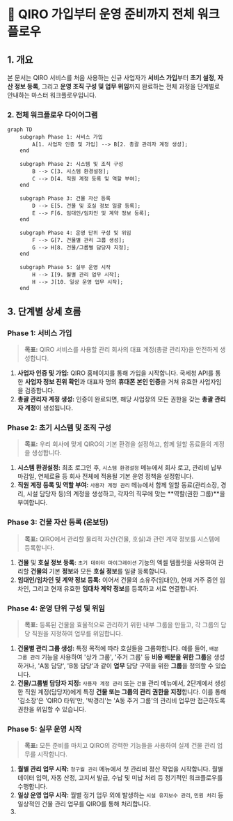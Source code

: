 # 🌊 QIRO 가입부터 운영 준비까지 전체 워크플로우

## 1. 개요

본 문서는 QIRO 서비스를 처음 사용하는 신규 사업자가 **서비스 가입**부터 **초기 설정**, **자산 정보 등록**, 그리고 **운영 조직 구성 및 업무 위임**까지 완료하는 전체 과정을 단계별로 안내하는 마스터 워크플로우입니다.

### 2. 전체 워크플로우 다이어그램

```
graph TD
    subgraph Phase 1: 서비스 가입
        A[1. 사업자 인증 및 가입] --> B[2. 총괄 관리자 계정 생성];
    end

    subgraph Phase 2: 시스템 및 조직 구성
        B --> C[3. 시스템 환경설정];
        C --> D[4. 직원 계정 등록 및 역할 부여];
    end

    subgraph Phase 3: 건물 자산 등록
        D --> E[5. 건물 및 호실 정보 일괄 등록];
        E --> F[6. 임대인/임차인 및 계약 정보 등록];
    end

    subgraph Phase 4: 운영 단위 구성 및 위임
        F --> G[7. 건물별 관리 그룹 생성];
        G --> H[8. 건물/그룹별 담당자 지정];
    end
    
    subgraph Phase 5: 실무 운영 시작
        H --> I[9. 월별 관리 업무 시작];
        H --> J[10. 일상 운영 업무 시작];
    end
```

## 3. 단계별 상세 흐름

### **Phase 1: 서비스 가입**

> **목표:** QIRO 서비스를 사용할 관리 회사의 대표 계정(총괄 관리자)을 안전하게 생성합니다.

1. **사업자 인증 및 가입:** QIRO 홈페이지를 통해 가입을 시작합니다. 국세청 API를 통한 **사업자 정보 진위 확인**과 대표자 명의 **휴대폰 본인 인증**을 거쳐 유효한 사업자임을 검증합니다.
2. **총괄 관리자 계정 생성:** 인증이 완료되면, 해당 사업장의 모든 권한을 갖는 **총괄 관리자 계정**이 생성됩니다.

### **Phase** 2: 초기 **시스템 및 조직 구성**

> **목표:** 우리 회사에 맞게 QIRO의 기본 환경을 설정하고, 함께 일할 동료들의 계정을 생성합니다.

1. **시스템 환경설정:** 최초 로그인 후, `시스템 환경설정` 메뉴에서 회사 로고, 관리비 납부 마감일, 연체료율 등 회사 전체에 적용될 기본 운영 정책을 설정합니다.
2. **직원 계정 등록 및 역할 부여:** `사용자 계정 관리` 메뉴에서 함께 일할 동료(관리소장, 경리, 시설 담당자 등)의 계정을 생성하고, 각자의 직무에 맞는 **역할(권한 그룹)**을 부여합니다.

### **Phase 3: 건물 자산 등록 (온보딩)**

> **목표:** QIRO에서 관리할 물리적 자산(건물, 호실)과 관련 계약 정보를 시스템에 등록합니다.

1. **건물** 및 **호실 정보 등록:** `초기 데이터 마이그레이션` 기능의 엑셀 템플릿을 사용하여 관리할 **건물의** 기본 **정보**와 모든 **호실 정보**를 일괄 등록합니다.
2. **임대인/임차인 및 계약 정보 등록:** 이어서 건물의 소유주(임대인), 현재 거주 중인 임차인, 그리고 현재 유효한 **임대차 계약 정보**를 등록하고 서로 연결합니다.

### **Phase 4: 운영 단위 구성 및 위임**

> **목표:** 등록된 건물을 효율적으로 관리하기 위한 내부 그룹을 만들고, 각 그룹의 담당 직원을 지정하여 업무를 위임합니다.

1. **건물별 관리 그룹 생성:** 특정 목적에 따라 호실들을 그룹화합니다. 예를 들어, `배분 그룹 관리` 기능을 사용하여 '상가 그룹', '주거 그룹' 등 **비용 배분을 위한 그룹**을 생성하거나, 'A동 담당', 'B동 담당'과 같이 **업무** 담당 구역을 위한 **그룹**을 정의할 수 있습니다.
2. **건물/그룹별 담당자 지정:** `사용자 계정 관리` 또는 `건물` 관리 메뉴에서, 2단계에서 생성한 직원 계정(담당자)에게 특정 **건물 또는 그룹의 관리 권한을 지정**합니다. 이를 통해 '김소장'은 'QIRO 타워'만, '박경리'는 'A동 주거 그룹'의 관리비 업무만 접근하도록 권한을 위임할 수 있습니다.

### **Phase 5: 실무 운영 시작**

> **목표:** 모든 준비를 마치고 QIRO의 강력한 기능들을 사용하여 실제 건물 관리 업무를 시작합니다.

1. **월별 관리 업무 시작:** `청구월 관리` 메뉴에서 첫 관리비 정산 작업을 시작합니다. 월별 데이터 입력, 자동 산정, 고지서 발급, 수납 및 미납 처리 등 정기적인 워크플로우를 수행합니다.
2. **일상 운영 업무 시작:** 월별 정기 업무 외에 발생하는 `시설 유지보수 관리`, `민원 처리` 등 일상적인 건물 관리 업무를 QIRO를 통해 처리합니다.
3. 